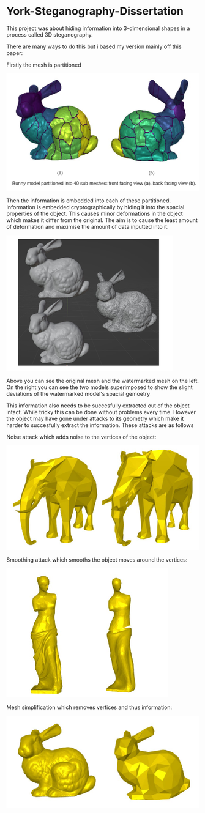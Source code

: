 # York-Steganography-Dissertation

This project was about hiding information into 3-dimensional shapes in a process called 3D steganography.

There are many ways to do this but i based my version mainly off this paper:


Firstly the mesh is partitioned

![My Image](images/partition.png)

Then the information is embedded into each of these partitioned.
Information is embedded cryptographically by hiding it into the spacial properties of the object.
This causes minor deformations in the object which makes it differ from the original.
The aim is to cause the least amount of deformation and maximise the amount of data inputted into it.

![My Image](images/bunny.png)

Above you can see the original mesh and the watermarked mesh on the left.
On the right you can see the two models superimposed to show the slight deviations of the watermarked model's spacial gemoetry 


This information also needs to be succesfully extracted out of the object intact.
While tricky this can be done without problems every time.
However the object may have gone under attacks to its geometry which make it harder to succesfully extract the information.
These attacks are as follows

Noise attack which adds noise to the vertices of the object:

![My Image](images/elephant.png)

Smoothing attack which smooths the object moves around the vertices:

![My Image](images/venus.png)

Mesh simplification which removes vertices and thus information:

![My Image](images/simple.png)




